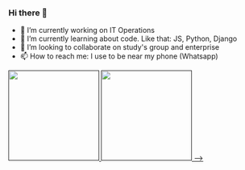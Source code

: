 ### Hi there 👋



- 🔭 I’m currently working on IT Operations
- 🌱 I’m currently learning about code. Like that: JS, Python, Django
- 👯 I’m looking to collaborate on study's group and enterprise
- 📫 How to reach me: I use to be near my phone (Whatsapp)
<div>
  <a href="">
  <img height="180em" src="https://github-readme-stats.vercel.app/api?username=borbabeats&theme=nord&show_icons=true&hide_border=true"/>
  <img height="180em" src="https://github-readme-stats.vercel.app/api/top-langs/?username=borbabeats&theme=nord&layout=compact&langs_count=5&hide_border=true"/>
</div)



-->
